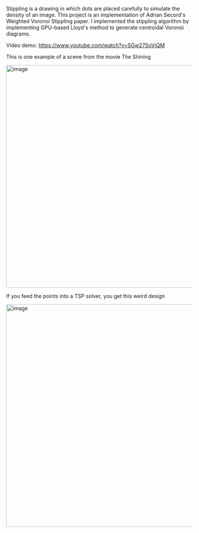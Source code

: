 Stippling is a drawing in which dots are placed carefully to simulate the density of an image. This project is an implementation of Adrian Secord's Weighted Voronoi Stippling paper. I implemented the stippling algorithm by implementing GPU-based Lloyd's method to generate centroidal Voronoi diagrams.


Video demo: https://www.youtube.com/watch?v=SGw27SoViQM


This is one example of a scene from the movie The Shining

<img width="600" alt="image" src="https://raw.githubusercontent.com/azer89/WVS/master/Output/johnny.png">

</br>

If you feed the points into a TSP solver, you get this weird design

<img width="600" alt="image" src="https://raw.githubusercontent.com/azer89/WVS/master/Output/2001_tsp.png">



